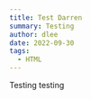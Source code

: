 ```yaml
---
title: Test Darren
summary: Testing
author: dlee
date: 2022-09-30
tags:
  - HTML
---
```

Testing testing

![]()